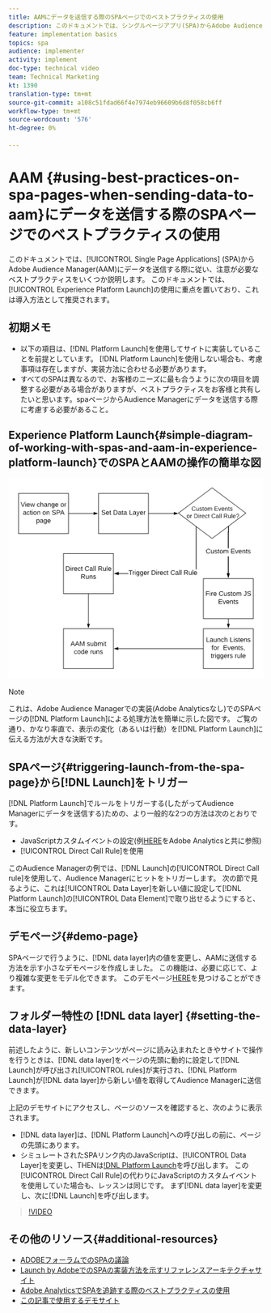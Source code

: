 ```yaml
---
title: AAMにデータを送信する際のSPAページでのベストプラクティスの使用
description: このドキュメントでは、シングルページアプリ(SPA)からAdobe Audience Manager(AAM)にデータを送信する際に従い、注意が必要なベストプラクティスをいくつか説明します。 このドキュメントでは、Launch by Adobeの使用に重点を置いています。これは、推奨される実装方法です。
feature: implementation basics
topics: spa
audience: implementer
activity: implement
doc-type: technical video
team: Technical Marketing
kt: 1390
translation-type: tm+mt
source-git-commit: a108c51fdad66f4e7974eb96609b6d8f058cb6ff
workflow-type: tm+mt
source-wordcount: '576'
ht-degree: 0%

---
```



# AAM {#using-best-practices-on-spa-pages-when-sending-data-to-aam}にデータを送信する際のSPAページでのベストプラクティスの使用

このドキュメントでは、[!UICONTROL Single Page Applications] (SPA)からAdobe Audience Manager(AAM)にデータを送信する際に従い、注意が必要なベストプラクティスをいくつか説明します。 このドキュメントでは、[!UICONTROL Experience Platform Launch]の使用に重点を置いており、これは導入方法として推奨されます。

## 初期メモ

* 以下の項目は、[!DNL Platform Launch]を使用してサイトに実装していることを前提としています。 [!DNL Platform Launch]を使用しない場合も、考慮事項は存在しますが、実装方法に合わせる必要があります。
* すべてのSPAは異なるので、お客様のニーズに最も合うように次の項目を調整する必要がある場合がありますが、ベストプラクティスをお客様と共有したいと思います。spaページからAudience Managerにデータを送信する際に考慮する必要があること。

## Experience Platform Launch{#simple-diagram-of-working-with-spas-and-aam-in-experience-platform-launch}でのSPAとAAMの操作の簡単な図

![～でのaamのスパ  [!DNL launch]](assets/spa_for_aam_in_launch.png)

>[!NOTE]
>これは、Adobe Audience Managerでの実装(Adobe Analyticsなし)でのSPAページの[!DNL Platform Launch]による処理方法を簡単に示した図です。 ご覧の通り、かなり率直で、表示の変化（あるいは行動）を[!DNL Platform Launch]に伝える方法が大きな決断です。

## SPAページ{#triggering-launch-from-the-spa-page}から[!DNL Launch]をトリガー

[!DNL Platform Launch]でルールをトリガーする(したがってAudience Managerにデータを送信する)ための、より一般的な2つの方法は次のとおりです。

* JavaScriptカスタムイベントの設定(例[HERE](https://helpx.adobe.com/analytics/kt/using/spa-analytics-best-practices-feature-video-use.html)をAdobe Analyticsと共に参照)
* [!UICONTROL Direct Call Rule]を使用

このAudience Managerの例では、[!DNL Launch]の[!UICONTROL Direct Call rule]を使用して、Audience Managerにヒットをトリガーします。 次の節で見るように、これは[!UICONTROL Data Layer]を新しい値に設定して[!DNL Platform Launch]の[!UICONTROL Data Element]で取り出せるようにすると、本当に役立ちます。

## デモページ{#demo-page}

SPAページで行うように、[!DNL data layer]内の値を変更し、AAMに送信する方法を示す小さなデモページを作成しました。 この機能は、必要に応じて、より複雑な変更をモデル化できます。 このデモページ[HERE](https://aam.enablementadobe.com/SPA-Launch.html)を見つけることができます。

## フォルダー特性の [!DNL data layer] {#setting-the-data-layer}

前述したように、新しいコンテンツがページに読み込まれたときやサイトで操作を行うときは、[!DNL data layer]をページの先頭に動的に設定して[!DNL Launch]が呼び出され[!UICONTROL rules]が実行され、[!DNL Platform Launch]が[!DNL data layer]から新しい値を取得してAudience Managerに送信できます。

上記のデモサイトにアクセスし、ページのソースを確認すると、次のように表示されます。

* [!DNL data layer]は、[!DNL Platform Launch]への呼び出しの前に、ページの先頭にあります。
* シミュレートされたSPAリンク内のJavaScriptは、[!UICONTROL Data Layer]を変更し、THENは[!DNL Platform Launch](_satellite.track()呼び出し)を呼び出します。 この[!UICONTROL Direct Call Rule]の代わりにJavaScriptのカスタムイベントを使用していた場合も、レッスンは同じです。 まず[!DNL data layer]を変更し、次に[!DNL Launch]を呼び出します。

>[!VIDEO](https://video.tv.adobe.com/v/23322/?quality=12)

## その他のリソース{#additional-resources}

* [ADOBEフォーラムでのSPAの議論](https://forums.adobe.com/thread/2451022)
* [Launch by AdobeでのSPAの実装方法を示すリファレンスアーキテクチャサイト](https://helpx.adobe.com/experience-manager/kt/integration/using/launch-reference-architecture-SPA-tutorial-implement.html)
* [Adobe AnalyticsでSPAを追跡する際のベストプラクティスの使用](https://helpx.adobe.com/analytics/kt/using/spa-analytics-best-practices-feature-video-use.html)
* [この記事で使用するデモサイト](https://aam.enablementadobe.com/SPA-Launch.html)
